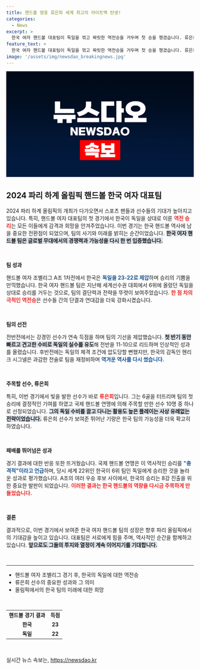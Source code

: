 ```yaml
---
title: 핸드볼 영웅 류은희 세계 최고의 라이트백 탄생!
categories:
  - News
excerpt: >
  한국 여자 핸드볼 대표팀이 독일을 꺾고 짜릿한 역전승을 거두며 첫 승을 챙겼습니다. 류은희, IHF 선정 주목할 선수로 빛나다! 올림픽에서의 강한 도전이 시작됩니다!
feature_text: >
  한국 여자 핸드볼 대표팀이 독일을 꺾고 짜릿한 역전승을 거두며 첫 승을 챙겼습니다. 류은희, IHF 선정 주목할 선수로 빛나다! 올림픽에서의 강한 도전이 시작됩니다!
image: '/assets/img/newsdao_breakingnews.jpg'
---
```


<p><img src="/assets/img/newsdao_breakingnews.jpg" alt="pcversion 속보" /></p>

<h2 data-ke-size="size26">2024 파리 하계 올림픽 핸드볼 한국 여자 대표팀</h2>

<p data-ke-size="size16">2024 파리 하계 올림픽의 개최가 다가오면서 스포츠 팬들과 선수들의 기대가 높아지고 있습니다. 특히, 핸드볼 여자 대표팀의 첫 경기에서 한국이 독일을 상대로 이룬 <b><span style="color: #ee2323;">역전 승리</span></b>는 모든 이들에게 감격과 희망을 안겨주었습니다. 이번 경기는 한국 핸드볼 역사에 남을 중요한 전환점이 되었으며, 팀의 사기와 미래를 밝히는 순간이었습니다. <b><span style="background-color: #21538527;">한국 여자 핸드볼 팀은 글로벌 무대에서의 경쟁력과 가능성을 다시 한 번 입증했습니다.</span></b> </p>

<p data-ke-size="size16">&nbsp;</p>

<p><b>팀 성과</b></p>

<p data-ke-size="size16">핸드볼 여자 조별리그 A조 1차전에서 한국은 <b><span style="color: #1a5490;">독일을 23-22로 제압</span></b>하며 승리의 기쁨을 만끽했습니다. 한국 여자 핸드볼 팀은 지난해 세계선수권 대회에서 6위에 올랐던 독일을 상대로 승리를 거두는 것으로, 팀의 결단력과 전략을 뚜렷이 보여주었습니다. <b><span style="color: #ee2323;">한 점 차의 극적인 역전승</span></b>은 선수들 간의 단결과 연대감을 더욱 강화시켰습니다.</p>

<p data-ke-size="size16">&nbsp;</p>

<p><b>팀의 선전</b></p>

<p data-ke-size="size16">전반전에서는 강경민 선수가 연속 득점을 하며 팀의 기선을 제압했습니다. <b><span style="background-color: #21538527;">첫 반기 동안 빠르고 견고한 수비로 독일의 실수를 유도</span></b>해 전반을 11-10으로 리드하며 인상적인 성과를 올렸습니다. 후반전에는 독일의 체격 조건에 압도당할 뻔했지만, 한국의 감독인 헨리크 시그넬은 과감한 전술로 팀을 재정비하며 <b><span style="color: #1a5490;">역겨운 역사를 다시 썼습니다.</span></b></p>

<p data-ke-size="size16">&nbsp;</p>

<p><b>주목할 선수, 류은희</b></p>

<p data-ke-size="size16">특히, 이번 경기에서 빛을 발한 선수가 바로 <b><span style="color: #ee2323;">류은희</span></b>입니다. 그는 6골을 터뜨리며 팀의 첫 승리에 결정적인 기여를 하였고 국제 핸드볼 연맹에 의해 주목할 만한 선수 10명 중 하나로 선정되었습니다. <b><span style="background-color: #21538527;">그의 독일 수비를 끌고 다니는 활용도 높은 플레이는 사상 유례없는 전략이었습니다.</span></b> 류은희 선수가 보여준 뛰어난 기량은 한국 팀의 가능성을 더욱 확고히 하였습니다. </p>

<p data-ke-size="size16">&nbsp;</p>

<p><b>패배를 뛰어넘은 성과</b></p>

<p data-ke-size="size16">경기 결과에 대한 반응 또한 뜨거웠습니다. 국제 핸드볼 연맹은 이 역사적인 승리를 <b><span style="color: #1a5490;">"충격적"이라고 언급</span></b>하며, 당시 세계 22위인 한국이 6위 팀인 독일에게 승리한 것을 놀라운 성과로 평가했습니다. A조의 여러 우승 후보 사이에서, 한국의 승리는 8강 진출을 위한 중요한 발판이 되었습니다. <b><span style="color: #ee2323;">이러한 결과는 한국 핸드볼의 역량을 다시금 주목하게 만들었습니다.</span></b></p>

<p data-ke-size="size16">&nbsp;</p>

<p><b>결론</b></p>

<p data-ke-size="size16">결과적으로, 이번 경기에서 보여준 한국 여자 핸드볼 팀의 성장은 향후 파리 올림픽에서의 기대감을 높이고 있습니다. 대표팀은 서로에게 힘을 주며, 역사적인 순간을 함께하고 있습니다. <b><span style="background-color: #21538527;">앞으로도 그들의 투지와 열정이 계속 이어지기를 기대합니다.</span></b> </p> 

<p data-ke-size="size16">&nbsp;</p>

<hr>

<ul>
<li>핸드볼 여자 조별리그 경기 후, 한국의 독일에 대한 역전승</li>
<li>류은희 선수의 중요한 성과와 그 의미</li>
<li>올림픽에서의 한국 팀의 미래에 대한 희망</li>
</ul>

<p data-ke-size="size16">&nbsp;</p>

<table style="border-collapse: collapse; width: 100%;">
<tr>
<td style="text-align: center; height: 17px;"><b>핸드볼 경기 결과</b></td>
<td style="text-align: center; height: 17px;"><b>득점</b></td>
</tr>
<tr>
<td style="text-align: center; height: 17px;"><b>한국</b></td>
<td style="text-align: center; height: 17px;"><b>23</b></td>
</tr>
<tr>
<td style="text-align: center; height: 17px;"><b>독일</b></td>
<td style="text-align: center; height: 17px;"><b>22</b></td>
</tr>
</table>

<p data-ke-size="size16">&nbsp;</p>
실시간 뉴스 속보는, <a href="https://newsdao.kr" rel="dofollow">https://newsdao.kr</a>


